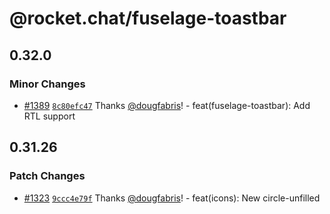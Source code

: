 # @rocket.chat/fuselage-toastbar

## 0.32.0

### Minor Changes

- [#1389](https://github.com/RocketChat/fuselage/pull/1389) [`8c80efc47`](https://github.com/RocketChat/fuselage/commit/8c80efc47f3779869875336da88b3185c06a508b) Thanks [@dougfabris](https://github.com/dougfabris)! - feat(fuselage-toastbar): Add RTL support

## 0.31.26

### Patch Changes

- [#1323](https://github.com/RocketChat/fuselage/pull/1323) [`9ccc4e79f`](https://github.com/RocketChat/fuselage/commit/9ccc4e79f76c1ef2b182065883bd66a91860bc96) Thanks [@dougfabris](https://github.com/dougfabris)! - feat(icons): New circle-unfilled

